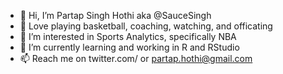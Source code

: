 - 👋 Hi, I’m Partap Singh Hothi aka @SauceSingh
- 🏀 Love playing basketball, coaching, watching, and officating
- 👀 I’m interested in Sports Analytics, specifically NBA
- 🌱 I’m currently learning and working in R and RStudio
- 📫 Reach me on twitter.com/ or partap.hothi@gmail.com
